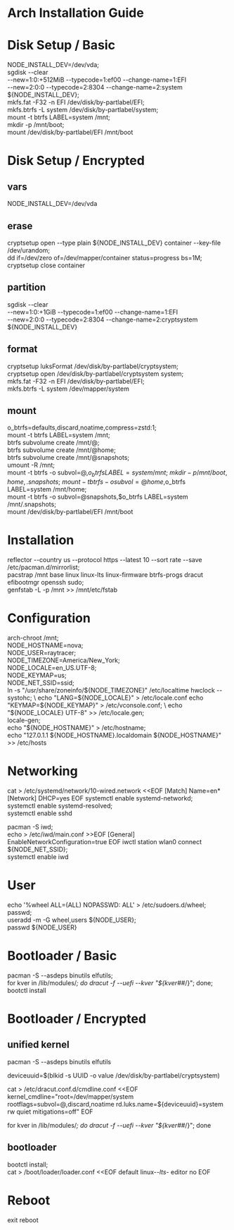 Arch Installation Guide
=======================

# Disk Setup / Basic

NODE_INSTALL_DEV=/dev/vda; \
sgdisk --clear \
    --new=1:0:+512MiB --typecode=1:ef00 --change-name=1:EFI \
    --new=2:0:0       --typecode=2:8304 --change-name=2:system \
    ${NODE_INSTALL_DEV}; \
mkfs.fat -F32 -n EFI /dev/disk/by-partlabel/EFI; \
mkfs.btrfs -L system /dev/disk/by-partlabel/system; \
mount -t btrfs LABEL=system /mnt; \
mkdir -p /mnt/boot; \
mount /dev/disk/by-partlabel/EFI /mnt/boot

# Disk Setup / Encrypted

## vars
NODE_INSTALL_DEV=/dev/vda

## erase
cryptsetup open --type plain ${NODE_INSTALL_DEV} container --key-file /dev/urandom; \
dd if=/dev/zero of=/dev/mapper/container status=progress bs=1M; \
cryptsetup close container

## partition
sgdisk --clear \
    --new=1:0:+1GiB --typecode=1:ef00 --change-name=1:EFI \
    --new=2:0:0     --typecode=2:8304 --change-name=2:cryptsystem \
    ${NODE_INSTALL_DEV}

## format
cryptsetup luksFormat /dev/disk/by-partlabel/cryptsystem; \
cryptsetup open /dev/disk/by-partlabel/cryptsystem system; \
mkfs.fat -F32 -n EFI /dev/disk/by-partlabel/EFI; \
mkfs.btrfs -L system /dev/mapper/system

## mount
o_btrfs=defaults,discard,noatime,compress=zstd:1; \
mount -t btrfs LABEL=system /mnt; \
btrfs subvolume create /mnt/@; \
btrfs subvolume create /mnt/@home; \
btrfs subvolume create /mnt/@snapshots; \
umount -R /mnt; \
mount -t btrfs -o subvol=@,$o_btrfs LABEL=system /mnt; \
mkdir -p /mnt/{boot,home,.snapshots}; \
mount -t btrfs -o subvol=@home,$o_btrfs LABEL=system /mnt/home; \
mount -t btrfs -o subvol=@snapshots,$o_btrfs LABEL=system /mnt/.snapshots; \
mount /dev/disk/by-partlabel/EFI /mnt/boot

# Installation

reflector --country us --protocol https --latest 10 --sort rate --save /etc/pacman.d/mirrorlist; \
pacstrap /mnt base linux linux-lts linux-firmware btrfs-progs dracut efibootmgr openssh sudo; \
genfstab -L -p /mnt >> /mnt/etc/fstab

# Configuration

arch-chroot /mnt; \
NODE_HOSTNAME=nova; \
NODE_USER=raytracer; \
NODE_TIMEZONE=America/New_York; \
NODE_LOCALE=en_US.UTF-8; \
NODE_KEYMAP=us; \
NODE_NET_SSID=ssid; \
ln -s "/usr/share/zoneinfo/${NODE_TIMEZONE}" /etc/localtime
hwclock --systohc; \
echo "LANG=${NODE_LOCALE}" > /etc/locale.conf
echo "KEYMAP=${NODE_KEYMAP}" > /etc/vconsole.conf; \
echo "${NODE_LOCALE} UTF-8" >> /etc/locale.gen; \
locale-gen; \
echo "${NODE_HOSTNAME}" > /etc/hostname; \
echo "127.0.1.1 ${NODE_HOSTNAME}.localdomain ${NODE_HOSTNAME}" >> /etc/hosts

# Networking

cat > /etc/systemd/network/10-wired.network <<EOF
[Match]
Name=en*
[Network]
DHCP=yes
EOF
systemctl enable systemd-networkd; \
systemctl enable systemd-resolved; \
systemctl enable sshd

pacman -S iwd; \
echo > /etc/iwd/main.conf >>EOF
[General]
EnableNetworkConfiguration=true
EOF
iwctl station wlan0 connect ${NODE_NET_SSID}; \
systemctl enable iwd

# User

echo '%wheel ALL=(ALL) NOPASSWD: ALL' > /etc/sudoers.d/wheel; \
passwd; \
useradd -m -G wheel,users ${NODE_USER}; \
passwd ${NODE_USER}

# Bootloader / Basic

pacman -S --asdeps binutils elfutils; \
for kver in /lib/modules/*; do dracut -f --uefi --kver "${kver##*/}"; done; \
bootctl install

# Bootloader / Encrypted

## unified kernel
pacman -S --asdeps binutils elfutils

deviceuuid=$(blkid -s UUID -o value /dev/disk/by-partlabel/cryptsystem)

cat > /etc/dracut.conf.d/cmdline.conf <<EOF
kernel_cmdline="root=/dev/mapper/system rootflags=subvol=@,discard,noatime rd.luks.name=${deviceuuid}=system rw quiet mitigations=off"
EOF

for kver in /lib/modules/*; do dracut -f --uefi --kver "${kver##*/}"; done

## bootloader
bootctl install; \
cat > /boot/loader/loader.conf <<EOF
default linux-*-lts-*
editor no
EOF

# Reboot

exit
reboot
